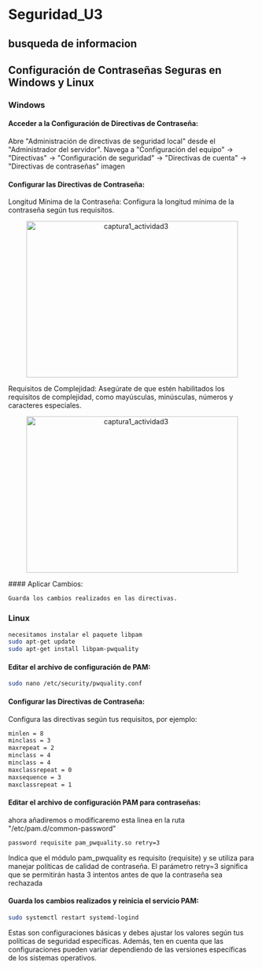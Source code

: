 # Seguridad_U3
## busqueda de informacion

## Configuración de Contraseñas Seguras en Windows y Linux
### Windows
####  Acceder a la Configuración de Directivas de Contraseña:
Abre "Administración de directivas de seguridad local" desde el "Administrador del servidor".
Navega a "Configuración del equipo" -> "Directivas" -> "Configuración de seguridad" -> "Directivas de cuenta" -> "Directivas de contraseñas"
imagen

#### Configurar las Directivas de Contraseña:
Longitud Mínima de la Contraseña:
Configura la longitud mínima de la contraseña según tus requisitos.

 <p align="center">
    <img src="imagenes/A3_3.PNG" alt="captura1_actividad3" width="430" height="318">
</p>

Requisitos de Complejidad:
Asegúrate de que estén habilitados los requisitos de complejidad, como mayúsculas, minúsculas, números y caracteres especiales.
 <p align="center">
    <img src="imagenes/A3_3.PNG" alt="captura1_actividad3" width="430" height="318">
</p>
#### Aplicar Cambios:

    Guarda los cambios realizados en las directivas.
### Linux

```bash
necesitamos instalar el paquete libpam
sudo apt-get update
sudo apt-get install libpam-pwquality
```
#### Editar el archivo de configuración de PAM:

```bash
sudo nano /etc/security/pwquality.conf
```
#### Configurar las Directivas de Contraseña:
Configura las directivas según tus requisitos, por ejemplo:
```bash
minlen = 8
minclass = 3
maxrepeat = 2
minclass = 4
minclass = 4
maxclassrepeat = 0
maxsequence = 3
maxclassrepeat = 1
```
#### Editar el archivo de configuración PAM para contraseñas:
ahora añadiremos o modificaremo esta linea en la ruta "/etc/pam.d/common-password"

```bash
password requisite pam_pwquality.so retry=3
```

Indica que el módulo pam_pwquality es requisito (requisite) y se utiliza para manejar políticas de calidad de contraseña. El parámetro retry=3 significa que se permitirán hasta 3 intentos antes de que la contraseña sea rechazada

#### Guarda los cambios realizados y reinicia el servicio PAM:

```bash
sudo systemctl restart systemd-logind
```
Estas son configuraciones básicas y debes ajustar los valores según tus políticas de seguridad específicas. Además, ten en cuenta que las configuraciones pueden variar dependiendo de las versiones específicas de los sistemas operativos.





